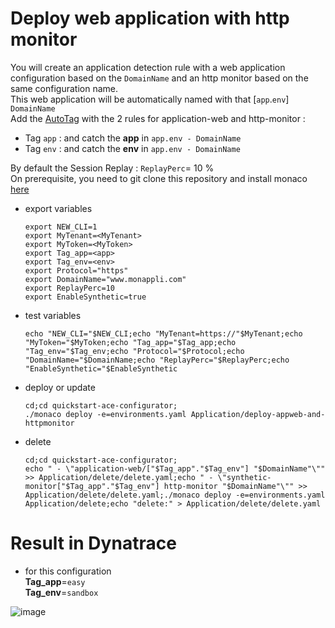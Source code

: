 # Deploy web application with http monitor


You will create an application detection rule with a web application configuration based on the `DomainName` and an http monitor based on the same configuration name.  
This web application will be automatically named with that [`app`.`env`] `DomainName`    
Add the [AutoTag](/Tag) with the 2 rules for application-web and http-monitor : 
 - Tag `app` : and catch the **app** in `app.env - DomainName` 
 - Tag `env` : and catch the **env** in `app.env - DomainName`

By default the Session Replay : `ReplayPerc`= 10 %  
On prerequisite, you need to git clone this repository and install monaco [here](https://github.com/dynatrace-ace-services/quickstart-ace-configurator#install-the-quickstart-ace-configurator)
 
- export variables

      export NEW_CLI=1
      export MyTenant=<MyTenant>
      export MyToken=<MyToken>
      export Tag_app=<app>
      export Tag_env=<env>
      export Protocol="https"
      export DomainName="www.monappli.com"
      export ReplayPerc=10
      export EnableSynthetic=true
      
- test variables

      echo "NEW_CLI="$NEW_CLI;echo "MyTenant=https://"$MyTenant;echo "MyToken="$MyToken;echo "Tag_app="$Tag_app;echo "Tag_env="$Tag_env;echo "Protocol="$Protocol;echo "DomainName="$DomainName;echo "ReplayPerc="$ReplayPerc;echo "EnableSynthetic="$EnableSynthetic
     
- deploy or update

      cd;cd quickstart-ace-configurator;
      ./monaco deploy -e=environments.yaml Application/deploy-appweb-and-httpmonitor

      
- delete

      cd;cd quickstart-ace-configurator;
      echo " - \"application-web/["$Tag_app"."$Tag_env"] "$DomainName"\"" >> Application/delete/delete.yaml;echo " - \"synthetic-monitor["$Tag_app"."$Tag_env"] http-monitor "$DomainName"\"" >> Application/delete/delete.yaml;./monaco deploy -e=environments.yaml Application/delete;echo "delete:" > Application/delete/delete.yaml


# Result in Dynatrace 
- for this configuration  
       **Tag_app**=`easy`  
       **Tag_env**=`sandbox`  
   
![image](https://user-images.githubusercontent.com/40337213/119888884-33046f80-bf36-11eb-9667-14a69d1fe803.png)


